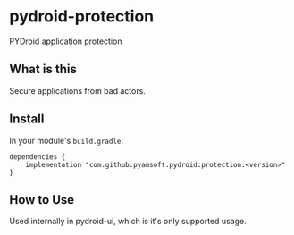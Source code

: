 # pydroid-protection
PYDroid application protection

## What is this

Secure applications from bad actors.

## Install

In your module's `build.gradle`:
```
dependencies {
    implementation "com.github.pyamsoft.pydroid:protection:<version>"
}
```

## How to Use

Used internally in pydroid-ui, which is it's only supported usage.


